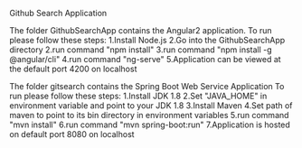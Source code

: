 Github Search Application

The folder GithubSearchApp contains the Angular2 application.
To run please follow these steps:
1.Install Node.js
2.Go into the GithubSearchApp directory
2.run command "npm install"
3.run command "npm install -g @angular/cli"
4.run command "ng-serve"
5.Application can be viewed at the default port 4200 on localhost

The folder gitsearch contains the Spring Boot Web Service Application
To run please follow these steps:
1.Install JDK 1.8
2.Set "JAVA_HOME" in environment variable and point to your JDK 1.8
3.Install Maven
4.Set path of maven to point to its bin directory in environment variables
5.run command "mvn install"
6.run command "mvn spring-boot:run"
7.Application is hosted on default port 8080 on localhost

